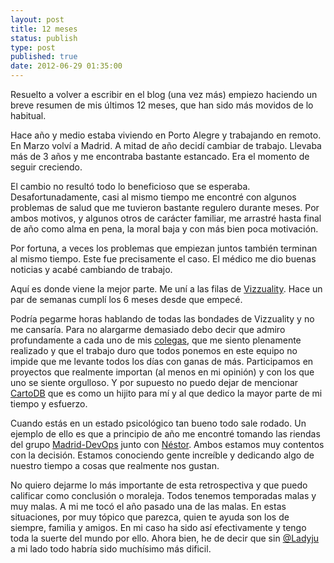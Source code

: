 ```yaml
--- 
layout: post
title: 12 meses
status: publish
type: post
published: true
date: 2012-06-29 01:35:00
---
```


Resuelto a volver a escribir en el blog (una vez más) empiezo haciendo un breve resumen de mis últimos 12 meses, que han sido más movidos de lo habitual.

Hace año y medio estaba viviendo en Porto Alegre y trabajando en remoto. En Marzo volví a Madrid. A mitad de año decidí cambiar de trabajo. Llevaba más de 3 años y me encontraba bastante estancado. Era el momento de seguir creciendo.

El cambio no resultó todo lo beneficioso que se esperaba. Desafortunadamente, casi al mismo tiempo me encontré con algunos problemas de salud que me tuvieron bastante regulero durante meses. Por ambos motivos, y algunos otros de carácter familiar, me arrastré hasta final de año como alma en pena, la moral baja y con más bien poca motivación.

Por fortuna, a veces los problemas que empiezan juntos también terminan al mismo tiempo. Este fue precisamente el caso. El médico me dio buenas noticias y acabé cambiando de trabajo.

Aquí es donde viene la mejor parte. Me uní a las filas de [Vizzuality](http://vizzuality.com/). Hace un par de semanas cumplí los 6 meses desde que empecé.

Podría pegarme horas hablando de todas las bondades de Vizzuality y no me cansaría. Para no alargarme demasiado debo decir que admiro profundamente a cada uno de mis [colegas](http://vizzuality.com/company), que me siento plenamente realizado y que el trabajo duro que todos ponemos en este equipo no impide que me levante todos los días con ganas de más.
Participamos en proyectos que realmente importan (al menos en mi opinión) y con los que uno se siente orgulloso. Y por supuesto no puedo dejar de mencionar [CartoDB](http://cartodb.com/) que es como un hijito para mí y al que dedico la mayor parte de mi tiempo y esfuerzo.

Cuando estás en un estado psicológico tan bueno todo sale rodado. Un ejemplo de ello es que a principio de año me encontré tomando las riendas del grupo [Madrid-DevOps](https://madrid-devops.jottit.com) junto con [Néstor](http://nestor.babuine.net/). Ambos estamos muy contentos con la decisión. Estamos conociendo gente increíble y dedicando algo de nuestro tiempo a cosas que realmente nos gustan.

No quiero dejarme lo más importante de esta retrospectiva y que puedo calificar como conclusión o moraleja. Todos tenemos temporadas malas y muy malas. A mi me tocó el año pasado una de las malas. En estas situaciones, por muy tópico que parezca, quien te ayuda son los de siempre, familia y amigos. En mi caso ha sido así efectivamente y tengo toda la suerte del mundo por ello. Ahora bien, he de decir que sin [@Ladyju](https://twitter.com/#!/Ladyju) a mi lado todo habría sido muchísimo más dificil.
